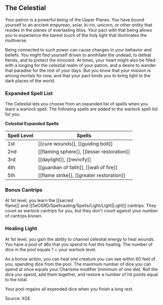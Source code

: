 ## The Celestial

Your patron is a powerful being of the Upper Planes. You have bound yourself to an ancient empyrean, solar, ki-rin, unicorn, or other entity that resides in the planes of everlasting bliss. Your pact with that being allows you to experience the barest touch of the holy light that illuminates the multiverse.

Being connected to such power can cause changes in your behavior and beliefs. You might find yourself driven to annihilate the undead, to defeat fiends, and to protect the innocent. At times, your heart might also be filled with a longing for the celestial realm of your patron, and a desire to wander that paradise for the rest of your days. But you know that your mission is among mortals for now, and that your pact binds you to bring light to the dark places of the world.

### Expanded Spell List

The Celestial lets you choose from an expanded list of spells when you learn a warlock spell. The following spells are added to the warlock spell list for you.

**Celestial Expanded Spells**

| Spell Level | Spells                                     |
| ----------- | ------------------------------------------ |
| 1st         | [[cure wounds]], [[guiding bolt]]          |
| 2nd         | [[flaming sphere]], [[lesser restoration]] |
| 3rd         | [[daylight]], [[revivify]]                 |
| 4th         | [[guardian of faith]], [[wall of fire]]    |
| 5th         | [[flame strike]], [[greater restoration]]  |

### Bonus Cantrips

At 1st level, you learn the [[sacred flame]] and [[5eOSRD/Spellcasting/Spells/Light/Light|Light]] cantrips. They count as warlock cantrips for you, but they don't count against your number of cantrips known.

### Healing Light

At 1st level, you gain the ability to channel celestial energy to heal wounds. You have a pool of d6s that you spend to fuel this healing. The number of dice in the pool equals 1 + your warlock level.

As a bonus action, you can heal one creature you can see within 60 feet of you, spending dice from the pool. The maximum number of dice you can spend at once equals your Charisma modifier (minimum of one die). Roll the dice you spend, add them together, and restore a number of hit points equal to the total.

Your pool regains all expended dice when you finish a long rest.

Source: XGE